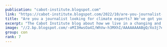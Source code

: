 ```yaml
---
publication: "cabot-institute.blogspot.com"
link: "https://cabot-institute.blogspot.com/2022/10/are-you-journalist-looking-for-climate.html"
title: "Are you a journalist looking for climate experts? We've got you covered"
excerpt: "The Cabot Institute blog about how we live in a changing and uncertain  world. The University of Bristol's institute for environmental research."
image: "//2.bp.blogspot.com/-oMI3HwsOa4I/WhVw-h3MXhI/AAAAAAAABgQ/Xo3j7eLufJEzMf0J7SijbFHXdAzR4J_nwCK4BGAYYCw/s109-pf/CaptureBris.PNG"
group: con
rank: 7
---
```

